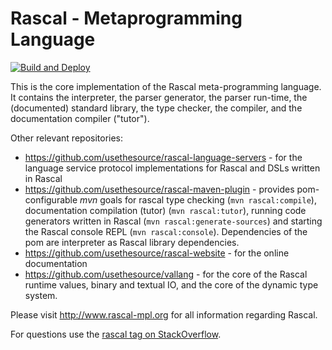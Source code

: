 # Rascal - Metaprogramming Language
[![Build and Deploy](https://github.com/usethesource/rascal/actions/workflows/build.yaml/badge.svg)](https://github.com/usethesource/rascal/actions/workflows/build.yaml)

This is the core implementation of the Rascal meta-programming language. It contains the interpreter, the parser generator, the parser run-time,
the (documented) standard library, the type checker, the compiler, and the documentation compiler ("tutor").

Other relevant repositories:

* https://github.com/usethesource/rascal-language-servers - for the language service protocol implementations for Rascal and DSLs written in Rascal
* https://github.com/usethesource/rascal-maven-plugin - provides pom-configurable _mvn_ goals for rascal type checking (`mvn rascal:compile`), documentation compilation (tutor) (`mvn rascal:tutor`), running code generators written in Rascal (`mvn rascal:generate-sources`) and starting the Rascal console REPL (`mvn rascal:console`). Dependencies of the pom are interpreter as Rascal library dependencies.
* https://github.com/usethesource/rascal-website - for the online documentation
* https://github.com/usethesource/vallang - for the core of the Rascal runtime values, binary and textual IO, and the core of the dynamic type system.

Please visit http://www.rascal-mpl.org for all information regarding Rascal.

For questions use the [rascal tag on StackOverflow](http://stackoverflow.com/questions/tagged/rascal).
